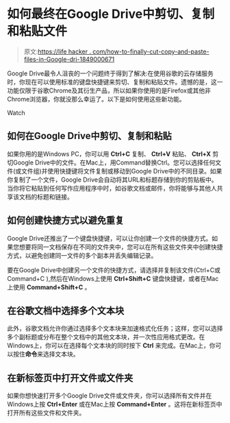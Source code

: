 # 如何最终在Google Drive中剪切、复制和粘贴文件

> 原文:[https://life hacker . com/how-to-finally-cut-copy-and-paste-files-in-Google-dri-1849000671](https://lifehacker.com/how-to-finally-cut-copy-and-paste-files-in-google-dri-1849000671)

Google Drive最令人沮丧的一个问题终于得到了解决:在使用谷歌的云存储服务时，你现在可以使用标准的键盘快捷键来剪切、复制和粘贴文件。遗憾的是，这一功能仅限于谷歌Chrome及其衍生产品，所以如果你使用的是Firefox或其他非Chrome浏览器，你就没那么幸运了。以下是如何使用这些新功能。

Watch

## 如何在Google Drive中剪切、复制和粘贴

如果你用的是Windows PC，你可以用 **Ctrl+C** 复制、 **Ctrl+V** 粘贴、 **Ctrl+X** 剪切Google Drive中的文件。在Mac上，用Command替换Ctrl。您可以选择任何文件(或文件组)并使用快捷键将文件复制或移动到Google Drive中的不同目录。如果你复制了一个文件，Google Drive会自动将其URL和标题存储到你的剪贴板中。当你将它粘贴到任何写作应用程序中时，如谷歌文档或邮件，你将能够与其他人共享该文档的标题和链接。

## 如何创建快捷方式以避免重复

Google Drive还推出了一个键盘快捷键，可以让你创建一个文件的快捷方式。如果您想要将同一文档保存在不同的文件夹中，您可以在所有这些文件夹中创建快捷方式，以避免创建同一文件的多个副本并丢失编辑记录。

要在Google Drive中创建另一个文件的快捷方式，请选择并复制该文件(Ctrl+C或Command+C ),然后在Windows上使用 **Ctrl+Shift+C** 键盘快捷键，或者在Mac上使用 **Command+Shift+C** 。

## 在谷歌文档中选择多个文本块

此外，谷歌文档允许你通过选择多个文本块来加速格式化任务；这样，您可以选择多个副标题或分布在整个文档中的其他文本块，并一次性应用格式更改。在Windows上，你可以在选择每个文本块的同时按下 **Ctrl** 来完成。在Mac上，你可以按住**命令**来选择文本块。

## 在新标签页中打开文件或文件夹

如果你想快速打开多个Google Drive文件或文件夹，你可以选择所有文件并在Windows上按 **Ctrl+Enter** 或在Mac上按 **Command+Enter** 。这将在新标签页中打开所有这些文件和文件夹。